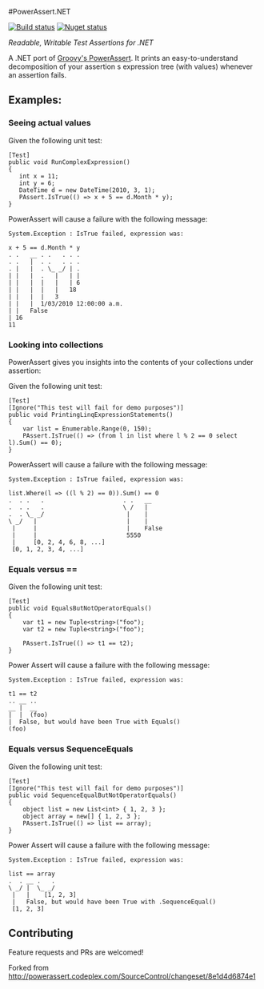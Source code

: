 #PowerAssert.NET

[![Build status](https://img.shields.io/appveyor/ci/robfe/powerassert-net/master.svg)](https://ci.appveyor.com/project/robfe/powerassert-net)
[![Nuget status](https://img.shields.io/nuget/v/PowerAssert.svg)](https://www.nuget.org/packages/PowerAssert/)

*Readable, Writable Test Assertions for .NET*

A .NET port of [Groovy's PowerAssert](http://dontmindthelanguage.wordpress.com/2009/12/11/groovy-1-7-power-assert/). It prints an easy-to-understand decomposition of your assertion
s expression tree (with values) whenever an assertion fails. 

## Examples:

### Seeing actual values

Given the following unit test:


    [Test]
    public void RunComplexExpression()
    {
       int x = 11;
       int y = 6;
       DateTime d = new DateTime(2010, 3, 1);
       PAssert.IsTrue(() => x + 5 == d.Month * y);
    }

PowerAssert will cause a failure with the following message:


    System.Exception : IsTrue failed, expression was:

    x + 5 == d.Month * y
    . .   __ . .   . . .
    . .   |  . .   . . .
    . |   |  . \_ _/ | .
    | |   |  .   |   | |
    | |   |  |   |   | 6
    | |   |  |   |   18
    | |   |  |   3
    | |   |  1/03/2010 12:00:00 a.m.
    | |   False
    | 16
    11

### Looking into collections
PowerAssert gives you insights into the contents of your collections under assertion:

Given the following unit test:

    [Test]
    [Ignore("This test will fail for demo purposes")]
    public void PrintingLinqExpressionStatements()
    {
        var list = Enumerable.Range(0, 150);
        PAssert.IsTrue(() => (from l in list where l % 2 == 0 select l).Sum() == 0);
    }

PowerAssert will cause a failure with the following message:

    System.Exception : IsTrue failed, expression was:

    list.Where(l => ((l % 2) == 0)).Sum() == 0
    .  . .   .                      . .   __
    .  . .   .                      \ /   |
    .  . \_ _/                       |    |
    \ _/   |                         |    |
     |     |                         |    False
     |     |                         5550
     |     [0, 2, 4, 6, 8, ...]
     [0, 1, 2, 3, 4, ...]


### Equals versus ==
Given the following unit test:

    [Test]
    public void EqualsButNotOperatorEquals()
    {
        var t1 = new Tuple<string>("foo");
        var t2 = new Tuple<string>("foo");

        PAssert.IsTrue(() => t1 == t2);
    }


Power Assert will cause a failure with the following message:


    System.Exception : IsTrue failed, expression was:

    t1 == t2
    .. __ ..
    __ |  __
    |  |  (foo)
    |  False, but would have been True with Equals()
    (foo)

### Equals versus SequenceEquals

Given the following unit test:

    [Test]
    [Ignore("This test will fail for demo purposes")]
    public void SequenceEqualButNotOperatorEquals()
    {
        object list = new List<int> { 1, 2, 3 };
        object array = new[] { 1, 2, 3 };
        PAssert.IsTrue(() => list == array);
    }

Power Assert will cause a failure with the following message:

    System.Exception : IsTrue failed, expression was:

    list == array
    .  . __ .   .
    \ _/ |  \_ _/
     |   |    [1, 2, 3]
     |   False, but would have been True with .SequenceEqual()
     [1, 2, 3]


## Contributing

Feature requests and PRs are welcomed!

Forked from http://powerassert.codeplex.com/SourceControl/changeset/8e1d4d6874e1
